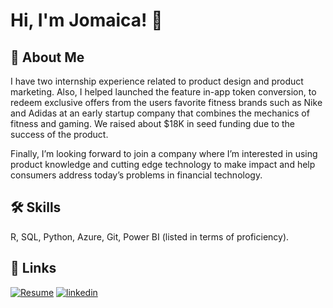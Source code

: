 
# Hi, I'm Jomaica! 👋

## 🚀 About Me
I have two internship experience related to product design and product marketing. Also, I helped launched the feature in-app token conversion, to redeem exclusive offers from the users favorite fitness brands such as Nike and Adidas at an early startup company that combines the mechanics of fitness and gaming. We raised about $18K in seed funding due to the success of the product. 

Finally, I’m looking forward to join a company where I’m interested in using product knowledge and cutting edge technology to make impact and help consumers address today’s problems in financial technology.


## 🛠 Skills
R, SQL, Python, Azure, Git, Power BI (listed in terms of proficiency).

## 🔗 Links
[![Resume](https://img.shields.io/badge/resume-000?style=for-the-badge&logo=ko-fi&logoColor=white)](https://github.com/jalfiler/jalfiler/blob/main/Resume.pdf)
[![linkedin](https://img.shields.io/badge/linkedin-0A66C2?style=for-the-badge&logo=linkedin&logoColor=white)](https://www.linkedin.com/in/ajomaica)







